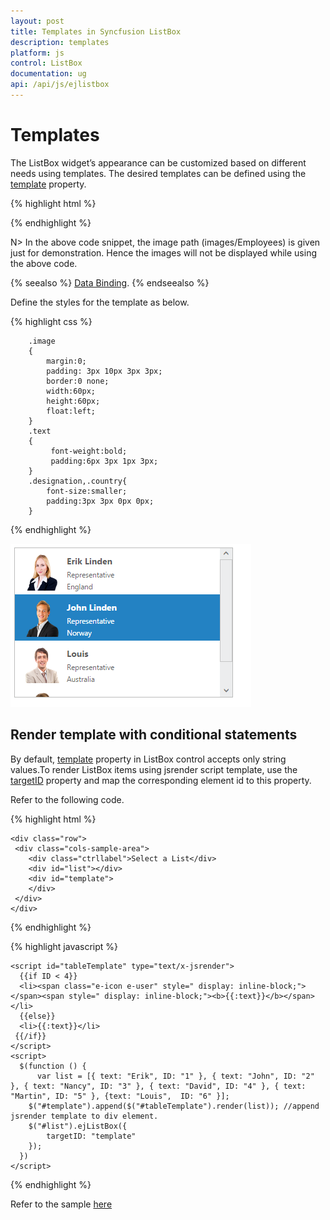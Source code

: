 ```yaml
---
layout: post
title: Templates in Syncfusion ListBox
description: templates
platform: js
control: ListBox
documentation: ug
api: /api/js/ejlistbox
---
```


# Templates

The ListBox widget’s appearance can be customized based on different needs using templates. The desired templates can be defined using the [template](https://help.syncfusion.com/api/js/ejlistbox#members:template) property.

{% highlight html %}
   <ul id="listbox"></ul>
    <script type="text/javascript">
        var data = [{
            text: "Erik Linden",
            imageName: "3",
            designation: "Representative",
            country: "England"
        },
            { text: "John Linden", imageName: "6", designation: "Representative", country: "Norway" },
            { text: "Louis", imageName: "7", designation: "Representative", country: "Australia" },
            { text: "Lawrence", imageName: "8", designation: "Representative", country: "India" }];
        $(function () {
            $('#listbox').ejListBox({
                dataSource: data,
                height: "240",
                width: "350",
                //defining templates
                template: '<div><img class="image" src="images/Employees/${imageName}.png" alt="employee"/>' + '<div class="text"> ${text} </div><div class="desig">${designation}</div><div class="country"> ${country} </div></div>'
            });
        });
    </script>

{% endhighlight %}



N> In the above code snippet, the image path (images/Employees) is given just for demonstration. Hence the images will not be displayed while using the above code.

{% seealso %} [Data Binding](https://help.syncfusion.com/js/listbox/databinding). {% endseealso %}

Define the styles for the template as below.

{% highlight css %}

        .image
        {
            margin:0;
            padding: 3px 10px 3px 3px;
            border:0 none;
            width:60px;
            height:60px;
            float:left;
        }
        .text
        {
             font-weight:bold;
             padding:6px 3px 1px 3px;
        }
        .designation,.country{
            font-size:smaller;
            padding:3px 3px 0px 0px;
        }




{% endhighlight %}



![ALt text](Templates_images\Templates_img1.png)

## Render template with conditional statements

By default, [template](https://help.syncfusion.com/api/js/ejlistbox#members:template) property in ListBox control accepts only string values.To render ListBox items using jsrender script template, use the [targetID](https://help.syncfusion.com/api/js/ejlistbox#members:targetid) property and map the corresponding element id to this property.     

Refer to the following code.

{% highlight html %}

    <div class="row">
     <div class="cols-sample-area">
        <div class="ctrllabel">Select a List</div>
        <div id="list"></div>
        <div id="template">
        </div>
     </div>
    </div>

{% endhighlight %}

{% highlight javascript %}
     
    <script id="tableTemplate" type="text/x-jsrender">
      {{if ID < 4}}
      <li><span class="e-icon e-user" style=" display: inline-block;"></span><span style=" display: inline-block;"><b>{{:text}}</b></span></li>
      {{else}}
      <li>{{:text}}</li>
     {{/if}}
    </script>
    <script>
      $(function () {
          var list = [{ text: "Erik", ID: "1" }, { text: "John", ID: "2" }, { text: "Nancy", ID: "3" }, { text: "David", ID: "4" }, { text: "Martin", ID: "5" }, {text: "Louis",  ID: "6" }];
        $("#template").append($("#tableTemplate").render(list)); //append jsrender template to div element.
        $("#list").ejListBox({
            targetID: "template"
        });
      })
    </script>

{% endhighlight %}

Refer to the sample [here](https://jsplayground.syncfusion.com/4nfszgmf)

